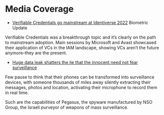 # Media Coverage

* [Verifiable Credentials go mainstream at Identiverse 2022](https://www.biometricupdate.com/202206/verifiable-credentials-go-mainstream-at-identiverse-2022) Biometric Update

Verifiable Credentials was a breakthrough topic and it’s clearly on the path to mainstream adoption. Main sessions by Microsoft and Avast showcased their application of VCs in the IAM landscape, showing VCs aren’t the future anymore–they are the present.
* [Huge data leak shatters the lie that the innocent need not fear surveillance](https://www.theguardian.com/news/2021/jul/18/huge-data-leak-shatters-lie-innocent-need-not-fear-surveillance)

Few pause to think that their phones can be transformed into surveillance devices, with someone thousands of miles away silently extracting their messages, photos and location, activating their microphone to record them in real time.

Such are the capabilities of Pegasus, the spyware manufactured by NSO Group, the Israeli purveyor of weapons of mass surveillance.
